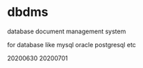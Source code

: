 # dbdms
database document management system

for database like mysql oracle postgresql etc

20200630
20200701
